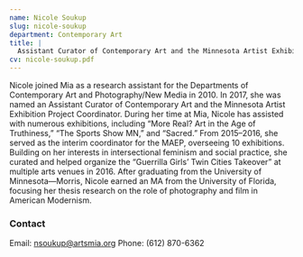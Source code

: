 ```yaml
---
name: Nicole Soukup
slug: nicole-soukup
department: Contemporary Art
title: |
  Assistant Curator of Contemporary Art and the Minnesota Artist Exhibition Project Coordinator
cv: nicole-soukup.pdf
---
```


Nicole joined Mia as a research assistant for the Departments of
Contemporary Art and Photography/New Media in 2010. In 2017, she was
named an Assistant Curator of Contemporary Art and the Minnesota Artist
Exhibition Project Coordinator. During her time at Mia, Nicole has
assisted with numerous exhibitions, including “More Real? Art in the Age
of Truthiness,” “The Sports Show MN,” and “Sacred.” From 2015–2016, she
served as the interim coordinator for the MAEP, overseeing 10
exhibitions. Building on her interests in intersectional feminism and
social practice, she curated and helped organize the “Guerrilla Girls’
Twin Cities Takeover” at multiple arts venues in 2016. After graduating
from the University of Minnesota—Morris, Nicole earned an MA from the
University of Florida, focusing her thesis research on the role of
photography and film in American Modernism.

### Contact
Email: [nsoukup@artsmia.org](mailto:nsoukup@artsmia.org)
Phone: (612) 870-6362
